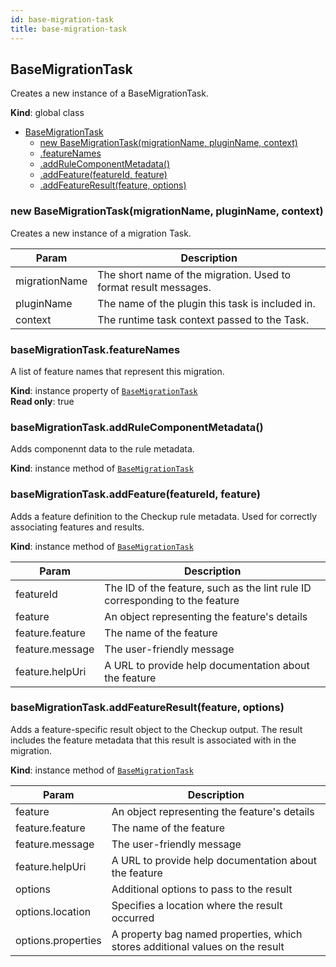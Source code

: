 ```yaml
---
id: base-migration-task
title: base-migration-task
---
```


<a name="BaseMigrationTask"></a>

## BaseMigrationTask
Creates a new instance of a BaseMigrationTask.

**Kind**: global class  

* [BaseMigrationTask](#BaseMigrationTask)
    * [new BaseMigrationTask(migrationName, pluginName, context)](#new_BaseMigrationTask_new)
    * [.featureNames](#BaseMigrationTask+featureNames)
    * [.addRuleComponentMetadata()](#BaseMigrationTask+addRuleComponentMetadata)
    * [.addFeature(featureId, feature)](#BaseMigrationTask+addFeature)
    * [.addFeatureResult(feature, options)](#BaseMigrationTask+addFeatureResult)

<a name="new_BaseMigrationTask_new"></a>

### new BaseMigrationTask(migrationName, pluginName, context)
Creates a new instance of a migration Task.


| Param | Description |
| --- | --- |
| migrationName | The short name of the migration. Used to format result messages. |
| pluginName | The name of the plugin this task is included in. |
| context | The runtime task context passed to the Task. |

<a name="BaseMigrationTask+featureNames"></a>

### baseMigrationTask.featureNames
A list of feature names that represent this migration.

**Kind**: instance property of [<code>BaseMigrationTask</code>](#BaseMigrationTask)  
**Read only**: true  
<a name="BaseMigrationTask+addRuleComponentMetadata"></a>

### baseMigrationTask.addRuleComponentMetadata()
Adds componennt data to the rule metadata.

**Kind**: instance method of [<code>BaseMigrationTask</code>](#BaseMigrationTask)  
<a name="BaseMigrationTask+addFeature"></a>

### baseMigrationTask.addFeature(featureId, feature)
Adds a feature definition to the Checkup rule metadata. Used for correctly associating features and results.

**Kind**: instance method of [<code>BaseMigrationTask</code>](#BaseMigrationTask)  

| Param | Description |
| --- | --- |
| featureId | The ID of the feature, such as the lint rule ID corresponding to the feature |
| feature | An object representing the feature's details |
| feature.feature | The name of the feature |
| feature.message | The user-friendly message |
| feature.helpUri | A URL to provide help documentation about the feature |

<a name="BaseMigrationTask+addFeatureResult"></a>

### baseMigrationTask.addFeatureResult(feature, options)
Adds a feature-specific result object to the Checkup output. The result includes the feature
metadata that this result is associated with in the migration.

**Kind**: instance method of [<code>BaseMigrationTask</code>](#BaseMigrationTask)  

| Param | Description |
| --- | --- |
| feature | An object representing the feature's details |
| feature.feature | The name of the feature |
| feature.message | The user-friendly message |
| feature.helpUri | A URL to provide help documentation about the feature |
| options | Additional options to pass to the result |
| options.location | Specifies a location where the result occurred |
| options.properties | A property bag named properties, which stores additional values on the result |


